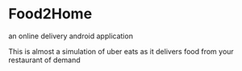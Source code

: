# Food2Home

an online delivery android application

This is almost a simulation of uber eats as it delivers food from your restaurant of demand 
